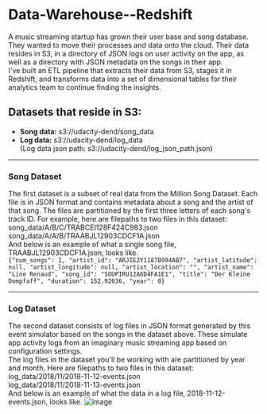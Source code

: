 # Data-Warehouse--Redshift

A music streaming startup has grown their user base and song database. They wanted to move their processes and data onto the cloud. Their data resides in S3, in a directory of JSON logs on user activity on the app, as well as a directory with JSON metadata on the songs in their app.
<br>
I've built an ETL pipeline that extracts their data from S3, stages it in Redshift, and transforms data into a set of dimensional tables for their analytics team to continue finding the insights.

## Datasets that reside in S3:
* <b>Song data:</b> s3://udacity-dend/song_data 
* <b>Log data:</b> s3://udacity-dend/log_data <br>
(Log data json path: s3://udacity-dend/log_json_path.json)
<hr>

### Song Dataset
The first dataset is a subset of real data from the Million Song Dataset. Each file is in JSON format and contains metadata about a song and the artist of that song. The files are partitioned by the first three letters of each song's track ID. For example, here are filepaths to two files in this dataset:<br>
song_data/A/B/C/TRABCEI128F424C983.json <br>
song_data/A/A/B/TRAABJL12903CDCF1A.json <br>
And below is an example of what a single song file, TRAABJL12903CDCF1A.json, looks like. <br>
`{"num_songs": 1, "artist_id": "ARJIE2Y1187B994AB7", "artist_latitude": null, "artist_longitude": null, "artist_location": "", "artist_name": "Line Renaud", "song_id": "SOUPIRU12A6D4FA1E1", "title": "Der Kleine Dompfaff", "duration": 152.92036, "year": 0}`
<hr>

### Log Dataset
The second dataset consists of log files in JSON format generated by this event simulator based on the songs in the dataset above. These simulate app activity logs from an imaginary music streaming app based on configuration settings.
<br>
The log files in the dataset you'll be working with are partitioned by year and month. Here are filepaths to two files in this dataset:<br>
log_data/2018/11/2018-11-12-events.json<br>
log_data/2018/11/2018-11-13-events.json<br>
And below is an example of what the data in a log file, 2018-11-12-events.json, looks like.
![image](images/log_data.png)

